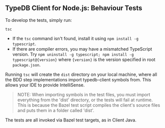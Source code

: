 ## TypeDB Client for Node.js: Behaviour Tests

To develop the tests, simply run:
```
tsc
```
- If the `tsc` command isn't found, install it using `npm install -g typescript`.
- If there are compiler errors, you may have a mismatched TypeScript version. Try `npm uninstall -g typescript; npm install -g typescript@{version}` where `{version}` is the version specified in root `package.json`.

Running `tsc` will create the `dist` directory on your local machine, where all the BDD step implementations import typedb-client symbols from. This allows your IDE to provide IntelliSense.

> NOTE: When importing symbols in the test files, you must import everything from the 'dist' directory, or the tests will fail at runtime. This is because the Bazel test script compiles the client's source files and puts them in a folder called 'dist'.

The tests are all invoked via Bazel test targets, as in Client Java.
